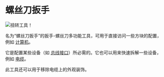 # 螺丝刀扳手
![扭转工具！](item:oc2:wrench)

名为“螺丝刀扳手”的扳手-螺丝刀多功能工具，可用于直接访问一些方块的配置，例如 [计算机](../block/computer.md)。

它是配置某些设备（如 [总线接口](../block/bus_interface.md)）所必需的。它也可以用来快速拆解一些设备，例如 [电缆](../block/bus_cable.md)。

此工具还可以用于移除电缆上的外观装饰。
